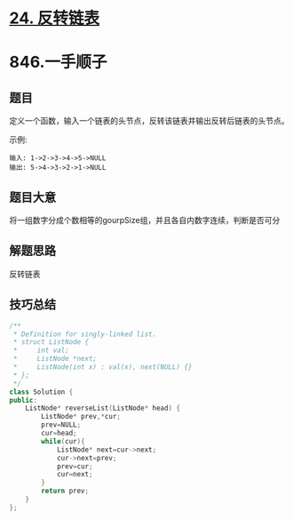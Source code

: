 # [ 24. 反转链表](https://leetcode-cn.com/problems/fan-zhuan-lian-biao-lcof/)

# 846.一手顺子

## 题目

定义一个函数，输入一个链表的头节点，反转该链表并输出反转后链表的头节点。

 

示例:

```
输入: 1->2->3->4->5->NULL
输出: 5->4->3->2->1->NULL
```







## 题目大意

将一组数字分成个数相等的gourpSize组，并且各自内数字连续，判断是否可分

## 解题思路

反转链表



## 技巧总结



```c++
/**
 * Definition for singly-linked list.
 * struct ListNode {
 *     int val;
 *     ListNode *next;
 *     ListNode(int x) : val(x), next(NULL) {}
 * };
 */
class Solution {
public:
    ListNode* reverseList(ListNode* head) {
        ListNode* prev,*cur;
        prev=NULL;
        cur=head;
        while(cur){
            ListNode* next=cur->next;
            cur->next=prev;
            prev=cur;
            cur=next;
        }
        return prev;
    }
};
```


